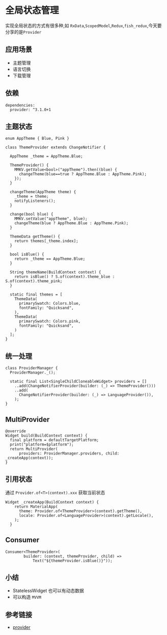# 全局状态管理

实现全局状态的方式有很多种,如 `RxData`,`ScopedModel`,`Redux`,`fish_redux`,今天要分享的是`Provider`

## 应用场景
- 主题管理
- 语言切换
- 下载管理

## 依赖
```
dependencies:
  provider: ^3.1.0+1
```

## 主题状态
```
enum AppTheme { Blue, Pink }

class ThemeProvider extends ChangeNotifier {

  AppTheme _theme = AppTheme.Blue;

  ThemeProvider() {
    MMKV.getValue<bool>("appTheme").then((blue) {
      changeTheme(blue==true ? AppTheme.Blue : AppTheme.Pink);
    });
  }

  changeTheme(AppTheme theme) {
    _theme = theme;
    notifyListeners();
  }

  change(bool blue) {
    MMKV.setValue("appTheme", blue);
    changeTheme(blue ? AppTheme.Blue : AppTheme.Pink);
  }

  ThemeData getTheme() {
    return themes[_theme.index];
  }

  bool isBlue() {
    return _theme == AppTheme.Blue;
  }

  String themeName(BuildContext context) {
    return isBlue() ? S.of(context).theme_blue : S.of(context).theme_pink;
  }

  static final themes = [
    ThemeData(
      primarySwatch: Colors.blue,
      fontFamily: "Quicksand",
    ),
    ThemeData(
      primarySwatch: Colors.pink,
      fontFamily: "Quicksand",
    )
  ];
}
```

## 统一处理
```
class ProviderManager {
  ProviderManager._();

  static final List<SingleChildCloneableWidget> providers = []
    ..add(ChangeNotifierProvider(builder: (_) => ThemeProvider()))
    ..add(
      ChangeNotifierProvider(builder: (_) => LanguageProvider()),
    );
}
```

## MultiProvider
```
@override
Widget build(BuildContext context) {
  final platform = defaultTargetPlatform;
  print("platform=$platform");
  return MultiProvider(
      providers: ProviderManager.providers, child: _createApp(context));
}
```

## 引用状态
通过 `Provider.of<T>(context).xxx` 获取当前状态

```
Widget _createApp(BuildContext context) {
    return MaterialApp(
      theme: Provider.of<ThemeProvider>(context).getTheme(),
      locale: Provider.of<LanguageProvider>(context).getLocale(),
    );
  }
```

## Consumer
```
Consumer<ThemeProvider>(
        builder: (context, themeProvider, child) =>
            Text("${themeProvider.isBlue()}"));
```

## 小结
- StatelessWidget 也可以有动态数据
- 可以构造 `MVVM`

## 参考链接
- [provider](https://pub.dev/packages/provider)
